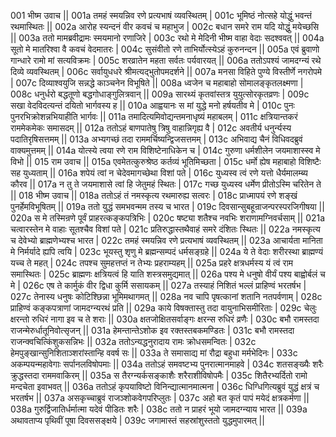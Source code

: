 001  भीष्म उवाच ||
001a तमहं स्मयन्निव रणे प्रत्यभाषं व्यवस्थितम् |
001c भूमिष्ठं नोत्सहे योद्धुं भवन्तं रथमास्थितः ||
002a आरोह स्यन्दनं वीर कवचं च महाभुज |
002c बधान समरे राम यदि योद्धुं मयेच्छसि ||
003a ततो मामब्रवीद्रामः स्मयमानो रणाजिरे |
003c रथो मे मेदिनी भीष्म वाहा वेदाः सदश्ववत् ||
004a सूतो मे मातरिश्वा वै कवचं वेदमातरः |
004c सुसंवीतो रणे ताभिर्योत्स्येऽहं कुरुनन्दन ||
005a एवं ब्रुवाणो गान्धारे रामो मां सत्यविक्रमः |
005c शरव्रातेन महता सर्वतः पर्यवारयत् ||
006a ततोऽपश्यं जामदग्न्यं रथे दिव्ये व्यवस्थितम् |
006c सर्वायुधधरे श्रीमत्यद्भुतोपमदर्शने ||
007a मनसा विहिते पुण्ये विस्तीर्णे नगरोपमे |
007c दिव्याश्वयुजि सन्नद्धे काञ्चनेन विभूषिते ||
008a ध्वजेन च महाबाहो सोमालङ्कृतलक्ष्मणा |
008c धनुर्धरो बद्धतूणो बद्धगोधाङ्गुलित्रवान् ||
009a सारथ्यं कृतवांस्तत्र युयुत्सोरकृतव्रणः |
009c सखा वेदविदत्यन्तं दयितो भार्गवस्य ह ||
010a आह्वयानः स मां युद्धे मनो हर्षयतीव मे |
010c पुनः पुनरभिक्रोशन्नभियाहीति भार्गवः ||
011a तमादित्यमिवोद्यन्तमनाधृष्यं महाबलम् |
011c क्षत्रियान्तकरं राममेकमेकः समासदम् ||
012a ततोऽहं बाणपातेषु त्रिषु वाहान्निगृह्य वै |
012c अवतीर्य धनुर्न्यस्य पदातिरृषिसत्तमम् ||
013a अभ्यगच्छं तदा राममर्चिष्यन्द्विजसत्तमम् |
013c अभिवाद्य चैनं विधिवदब्रुवं वाक्यमुत्तमम् ||
014a योत्स्ये त्वया रणे राम विशिष्टेनाधिकेन च |
014c गुरुणा धर्मशीलेन जयमाशास्स्व मे विभो ||
015  राम उवाच || 
015a एवमेतत्कुरुश्रेष्ठ कर्तव्यं भूतिमिच्छता |
015c धर्मो ह्येष महाबाहो विशिष्टैः सह युध्यताम् ||
016a शपेयं त्वां न चेदेवमागच्छेथा विशां पते |
016c युध्यस्व त्वं रणे यत्तो धैर्यमालम्ब्य कौरव ||
017a न तु ते जयमाशासे त्वां हि जेतुमहं स्थितः |
017c गच्छ युध्यस्व धर्मेण प्रीतोऽस्मि चरितेन ते ||
018  भीष्म उवाच ||
018a ततोऽहं तं नमस्कृत्य रथमारुह्य सत्वरः |
018c प्राध्मापयं रणे शङ्खं पुनर्हेमविभूषितम् ||
019a ततो युद्धं समभवन्मम तस्य च भारत |
019c दिवसान्सुबहून्राजन्परस्परजिगीषया ||
020a स मे तस्मिन्रणे पूर्वं प्राहरत्कङ्कपत्रिभिः |
020c षष्ट्या शतैश्च नवभिः शराणामग्निवर्चसाम् ||
021a चत्वारस्तेन मे वाहाः सूतश्चैव विशां पते |
021c प्रतिरुद्धास्तथैवाहं समरे दंशितः स्थितः ||
022a नमस्कृत्य च देवेभ्यो ब्राह्मणेभ्यश्च भारत |
022c तमहं स्मयन्निव रणे प्रत्यभाषं व्यवस्थितम् ||
023a आचार्यता मानिता मे निर्मर्यादे ह्यपि त्वयि |
023c भूयस्तु शृणु मे ब्रह्मन्सम्पदं धर्मसङ्ग्रहे ||
024a ये ते वेदाः शरीरस्था ब्राह्मण्यं यच्च ते महत् |
024c तपश्च सुमहत्तप्तं न तेभ्यः प्रहराम्यहम् ||
025a प्रहरे क्षत्रधर्मस्य यं त्वं राम समास्थितः |
025c ब्राह्मणः क्षत्रियत्वं हि याति शस्त्रसमुद्यमात् ||
026a पश्य मे धनुषो वीर्यं पश्य बाह्वोर्बलं च मे |
026c एष ते कार्मुकं वीर द्विधा कुर्मि ससायकम् ||
027a तस्याहं निशितं भल्लं प्राहिण्वं भरतर्षभ |
027c तेनास्य धनुषः कोटिश्छिन्ना भूमिमथागमत् ||
028a नव चापि पृषत्कानां शतानि नतपर्वणाम् |
028c प्राहिण्वं कङ्कपत्राणां जामदग्न्यरथं प्रति ||
029a काये विषक्तास्तु तदा वायुनाभिसमीरिताः |
029c चेलुः क्षरन्तो रुधिरं नागा इव च ते शराः ||
030a क्षतजोक्षितसर्वाङ्गः क्षरन्स रुधिरं व्रणैः |
030c बभौ रामस्तदा राजन्मेरुर्धातूनिवोत्सृजन् ||
031a हेमन्तान्तेऽशोक इव रक्तस्तबकमण्डितः |
031c बभौ रामस्तदा राजन्क्वचित्किंशुकसन्निभः ||
032a ततोऽन्यद्धनुरादाय रामः क्रोधसमन्वितः |
032c हेमपुङ्खान्सुनिशिताञ्शरांस्तान्हि ववर्ष सः ||
033a ते समासाद्य मां रौद्रा बहुधा मर्मभेदिनः |
033c अकम्पयन्महावेगाः सर्पानलविषोपमाः ||
034a ततोऽहं समवष्टभ्य पुनरात्मानमाहवे |
034c शतसङ्ख्यैः शरैः क्रुद्धस्तदा राममवाकिरम् ||
035a स तैरग्न्यर्कसङ्काशैः शरैराशीविषोपमैः |
035c शितैरभ्यर्दितो रामो मन्दचेता इवाभवत् ||
036a ततोऽहं कृपयाविष्टो विनिन्द्यात्मानमात्मना |
036c धिग्धिगित्यब्रुवं युद्धं क्षत्रं च भरतर्षभ ||
037a असकृच्चाब्रुवं राजञ्शोकवेगपरिप्लुतः |
037c अहो बत कृतं पापं मयेदं क्षत्रकर्मणा ||
038a गुरुर्द्विजातिर्धर्मात्मा यदेवं पीडितः शरैः |
038c ततो न प्राहरं भूयो जामदग्न्याय भारत ||
039a अथावताप्य पृथिवीं पूषा दिवससङ्क्षये |
039c जगामास्तं सहस्रांशुस्ततो युद्धमुपारमत् ||
